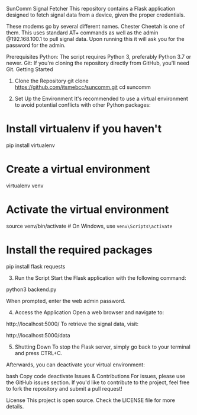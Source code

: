 SunComm Signal Fetcher
This repository contains a Flask application designed to fetch signal data from a device, given the proper credentials.

These modems go by several different names. Chester Cheetah is one of them. This uses standard AT+ commands as well as the admin @192.168.100.1 to pull signal data.
Upon running this it will ask you for the password for the admin. 

Prerequisites
Python: The script requires Python 3, preferably Python 3.7 or newer.
Git: If you're cloning the repository directly from GitHub, you'll need Git.
Getting Started

1. Clone the Repository
git clone https://github.com/itsmebcc/suncomm.git
cd suncomm

2. Set Up the Environment
It's recommended to use a virtual environment to avoid potential conflicts with other Python packages:

# Install virtualenv if you haven't
pip install virtualenv

# Create a virtual environment
virtualenv venv

# Activate the virtual environment
source venv/bin/activate  # On Windows, use `venv\Scripts\activate`

# Install the required packages
pip install flask requests

3. Run the Script
Start the Flask application with the following command:

python3 backend.py

When prompted, enter the web admin password.

4. Access the Application
Open a web browser and navigate to:

http://localhost:5000/
To retrieve the signal data, visit:

http://localhost:5000/data

5. Shutting Down
To stop the Flask server, simply go back to your terminal and press CTRL+C.

Afterwards, you can deactivate your virtual environment:

bash
Copy code
deactivate
Issues & Contributions
For issues, please use the GitHub issues section. If you'd like to contribute to the project, feel free to fork the repository and submit a pull request!

License
This project is open source. Check the LICENSE file for more details.
